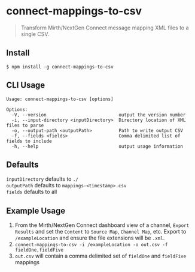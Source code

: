 # connect-mappings-to-csv

> Transform Mirth/NextGen Connect message mapping XML files to a single CSV.


## Install

```
$ npm install -g connect-mappings-to-csv
```


## CLI Usage

```
Usage: connect-mappings-to-csv [options]

Options:
  -V, --version                           output the version number
  -i, --input-directory <inputDirectory>  Directory location of XML files to parse
  -o, --output-path <outputPath>          Path to write output CSV
  -f, --fields <fields>                   Comma delimited list of fields to include
  -h, --help                              output usage information

```

## Defaults

`inputDirectory` defaults to `./`  
`outputPath` defaults to `mappings-<timestamp>.csv`  
`fields` defaults to all


## Example Usage
1. From the Mirth/NextGen Connect dashboard view of a channel, `Export Results` and set the `Content` to `Source Map`, `Channel Map`, etc. Export to `/exampleLocation` and ensure the file extensions will be `.xml`.
2. `connect-mappings-to-csv -i /exampleLocation -o out.csv -f fieldOne,fieldFive`
3. `out.csv` will contain a comma delimited set of `fieldOne` and `fieldFive` mappings
